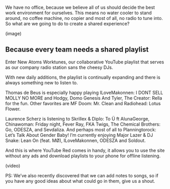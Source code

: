 We have no office, because we believe all of us should decide the best work environment for ourselves. This means no water cooler to stand around, no coffee machine, no copier and most of all, no radio to tune into. So what are we going to do to create a shared experience?

(image)

## Because every team needs a shared playlist

Enter New Atoms Worktunes, our collaborative YouTube playlist that serves as our company radio station sans the cheesy DJs.

With new daily additions, the playlist is continually expanding and there is always something new to listen to.

Thomas de Beus is especially happy playing ILoveMakonnen: I DONT SELL MOLLY NO MORE and Hodgy, Domo Genesis And Tyler, The Creator: Rella for the fun. Other favorites are MF Doom: Mr. Clean and Radiohead: Lotus Flower.

Laurence Scherz is listening to Skrillex & Diplo: To Ü ft AlunaGeorge, Chinawoman: Friday night, Fever Ray, FKA Twigs, The Chemical Brothers: Go, ODESZA, and Sevdaliza. And perhaps most of all to Planningtorock: Let’s Talk About Gender Baby!
I’m currently enjoying Major Lazer & DJ Snake: Lean On (feat. MØ), ILoveMakonnen, ODESZA and Soldout.

And this is where YouTube Red comes in handy, it allows you to use the site without any ads and download playlists to your phone for offline listening.

(video)

PS: We’ve also recently discovered that we can add notes to songs, so if you have any good ideas about what could go in them, give us a shout.
